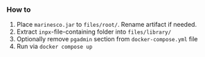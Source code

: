 ### How to
1. Place `marinesco.jar` to `files/root/`. Rename artifact if needed.
2. Extract `inpx`-file-containing folder into `files/library/`
3. Optionally remove `pgadmin` section from `docker-compose.yml` file
4. Run via `docker compose up`
